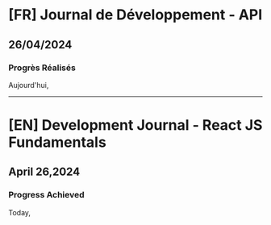 # [FR] Journal de Développement - API

## 26/04/2024

### Progrès Réalisés

Aujourd'hui,

---

# [EN] Development Journal - React JS Fundamentals

## April 26,2024

### Progress Achieved

Today,
